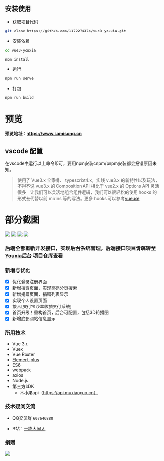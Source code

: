 
## 安装使用

- 获取项目代码

```bash
git clone https://github.com/1172274374/vue3-youxia.git
```

- 安装依赖

```bash
cd vue3-youxia

npm install

```

- 运行

```bash
npm run serve
```

- 打包

```bash
npm run build
```
# 预览

**预览地址：https://www.samisong.cn** 

## vscode 配置

在vscode中运行以上命令即可，要用npm安装cnpm/pnpm安装都会报错原因未知。

> 使用了 Vue3.x 全家桶、 typescript4.x，实践 vue3.x 的新特性以及玩法，不得不说 vue3.x 的 Composition API 相比于 vue2.x 的 Options API 灵活很多，让我们可以灵活地组合组件逻辑，我们可以很轻松的使用 hooks 的形式去代替以前 mixins 等的写法。更多 hooks 可以参考[vueuse](https://vueuse.org/functions.html)



# 部分截图


<img src="https://github.com/1172274374/vue3-youxia/blob/master/public/1.jpg"/>

<img src="https://github.com/1172274374/vue3-youxia/blob/master/public/2.jpg"/>

<img src="https://github.com/1172274374/vue3-youxia/blob/master/public/5.jpg"/>

<img src="https://github.com/1172274374/vue3-youxia/blob/master/public/6.jpg"/>

### 后端全部重新开发接口，实现后台系统管理，后端接口项目请跳转至 [Youxia后台](https://github.com/1172274374/youxia-backend) 项目仓库查看
### 新增与优化
- [x] 优化登录注册界面
- [x] 新增搜索页面，实现高亮分页搜索
- [x] 新增捐赠页面，捐赠列表显示
- [x] 实现个人设置页面
- [x] 接入[支付宝沙盒收款支付系统]
- [x] 首页升级！重构首页，后台可配置，包括3D轮播图
- [x] 新增底部网站信息显示

### 所用技术

- Vue 3.x
- Vuex
- Vue Router
- [Element-plus](http://element.eleme.io/#/zh-CN)
- ES6
- webpack
- axios
- Node.js
- 第三方SDK
    - 木小果api（https://api.muxiaoguo.cn）


### 技术疑问交流
- QQ交流群 `607646880`

- B站：[一枚大闲人](https://space.bilibili.com/21331432?spm_id_from=333.1007.0.0)

### 捐赠
<img src="https://github.com/1172274374/vue3-youxia/blob/master/public/12.png"/>






